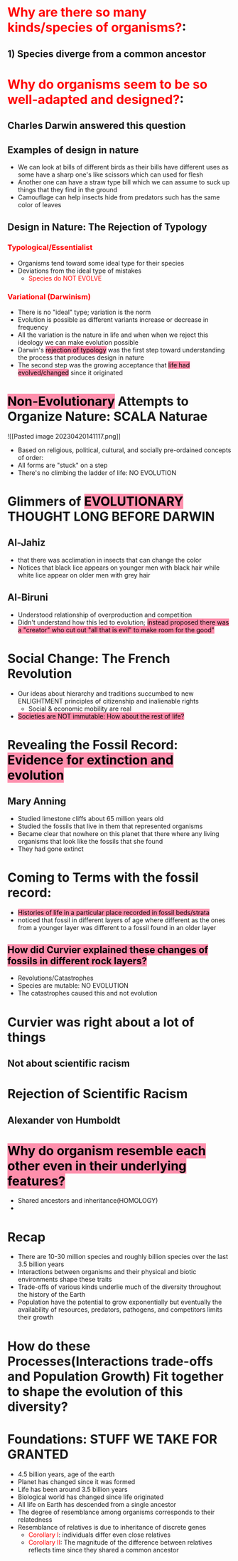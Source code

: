 # <font color=FF0000>Why are there so many kinds/species of organisms?</font>: 
## 1) Species diverge from a common ancestor

# <font color=FF0000>Why do organisms seem to be so well-adapted and designed?</font>: 
## Charles Darwin answered this question
## Examples of design in nature
- We can look at bills of different birds as their bills have different uses as some have a sharp one's like scissors which can used for flesh
- Another one can have a straw type bill which we can assume to suck up things that they find in the ground
- Camouflage can help insects hide from predators such has the same color of leaves
## Design in Nature: The Rejection of Typology
### <font color=FF0000>Typological/Essentialist</font>
- Organisms tend toward some ideal type for their species 
- Deviations from the ideal type of mistakes
	- <font color=FF0000>Species do NOT EVOLVE</font>
### <font color=FF0000>Variational (Darwinism)</font>
- There is no "ideal" type; variation is the norm
- Evolution is possible as different variants increase or decrease in frequency 
- All the variation is the nature in life and when when we reject this ideology we can make evolution possible
- Darwin's <mark style="background: #FF5582A6;">rejection of typology</mark> was the first step toward understanding the process that produces design in nature
- The second step was the growing acceptance that <mark style="background: #FF5582A6;">life had evolved/changed</mark> since it originated 

# <mark style="background: #FF5582A6;">Non-Evolutionary</mark> Attempts to Organize Nature: SCALA Naturae
![[Pasted image 20230420141117.png]]
- Based on religious, political, cultural, and socially pre-ordained concepts of order:
- All forms are "stuck" on a step
- There's no climbing the ladder of life: NO EVOLUTION

# Glimmers of <mark style="background: #FF5582A6;">EVOLUTIONARY</mark> THOUGHT LONG BEFORE DARWIN
## Al-Jahiz 
- that there was acclimation in insects that can change the color
- Notices that black lice appears on younger men with black hair while white lice appear on older men with grey hair
## Al-Biruni 
- Understood relationship of overproduction and competition 
- Didn't understand how this led to evolution; <mark style="background: #FF5582A6;">instead proposed there was a "creator" who cut out "all that is evil" to make room for the good" </mark>

# Social Change: The French Revolution
- Our ideas about hierarchy and traditions succumbed to new ENLIGHTMENT principles of citizenship and inalienable rights
	- Social & economic mobility are real  
- <mark style="background: #FF5582A6;">Societies are NOT immutable: How about the rest of life?</mark>

# Revealing the Fossil Record: <mark style="background: #FF5582A6;">Evidence for extinction and evolution</mark>
## Mary Anning
- Studied limestone cliffs about 65 million years old
- Studied the fossils that live in them that represented organisms 
- Became clear that nowhere on this planet that there where any living organisms that look like the fossils that she found
- They had gone extinct

# Coming to Terms with the fossil record:
- <mark style="background: #FF5582A6;">Histories of life in a particular place recorded in fossil beds/strata</mark>
- noticed that fossil in different layers of age where different as the ones from a younger layer was different to a fossil found in an older layer
## <mark style="background: #FF5582A6;"> How did Curvier explained these changes of fossils in different rock layers?</mark>
- Revolutions/Catastrophes
- Species are mutable: NO EVOLUTION
- The catastrophes caused this and not evolution

# Curvier was right about a lot of things
## Not about scientific racism 

# Rejection of Scientific Racism
## Alexander von Humboldt


# <mark style="background: #FF5582A6;">Why do organism resemble each other even in their underlying features? </mark>
- Shared ancestors and inheritance(HOMOLOGY) 
- 



# Recap
- There are 10-30 million species and roughly billion species over the last 3.5 billion years
- Interactions between organisms and their physical and biotic environments shape these traits
- Trade-offs of various kinds underlie much of the diversity throughout the history of the Earth
- Population have the potential to grow exponentially but eventually the availability of resources, predators, pathogens, and competitors limits their growth

# How do these Processes(Interactions trade-offs and Population Growth) Fit together to shape the evolution of this diversity?

# Foundations: STUFF WE TAKE FOR GRANTED
- 4.5 billion years, age of the earth
- Planet has changed since it was formed
- Life has been around 3.5 billion years
- Biological world has changed since life originated 
- All life on Earth has descended from a single ancestor
- The degree of resemblance among organisms corresponds to their relatedness 
- Resemblance of relatives is due to inheritance of discrete genes 
	- <font color=FF0000>Corollary I</font>: individuals differ even close relatives 
	- <font color=FF0000>Corollary II</font>: The magnitude of the difference between relatives reflects time since they shared a common ancestor
